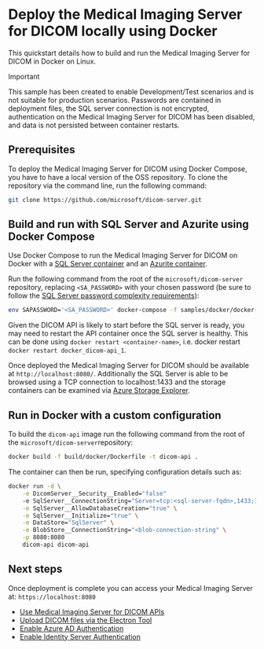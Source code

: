 # Deploy the Medical Imaging Server for DICOM locally using Docker

This quickstart details how to build and run the Medical Imaging Server for DICOM in Docker on Linux.

> [!IMPORTANT]
> This sample has been created to enable Development/Test scenarios and is not suitable for production scenarios. Passwords are contained in deployment files, the SQL server connection is not encrypted, authentication on the Medical Imaging Server for DICOM has been disabled, and data is not persisted between container restarts.

## Prerequisites

To deploy the Medical Imaging Server for DICOM using Docker Compose, you have to have a local version of the OSS repository. To clone the repository via the command line, run the following command:

```bash
git clone https://github.com/microsoft/dicom-server.git

```

## Build and run with SQL Server and Azurite using Docker Compose

Use Docker Compose to run the Medical Imaging Server for DICOM on Docker with a [SQL Server container](https://docs.microsoft.com/sql/linux/quickstart-install-connect-docker?view=sql-server-ver15&pivots=cs1-bash) and an [Azurite container](https://github.com/Azure/Azurite).

Run the following command from the root of the `microsoft/dicom-server` repository, replacing `<SA_PASSWORD>` with your chosen password (be sure to follow the [SQL Server password complexity requirements](https://docs.microsoft.com/sql/relational-databases/security/password-policy?view=sql-server-ver15#password-complexity)):

```bash
env SAPASSWORD='<SA_PASSWORD>' docker-compose -f samples/docker/docker-compose.yaml -p dicom-server up -d
```

Given the DICOM API is likely to start before the SQL server is ready, you may need to restart the API container once the SQL server is healthy. This can be done using `docker restart <container-name>`, i.e. docker restart `docker restart docker_dicom-api_1`.

Once deployed the Medical Imaging Server for DICOM should be available at `http://localhost:8080/`. Additionally the SQL Server is able to be browsed using a TCP connection to localhost:1433 and the storage containers can be examined via [Azure Storage Explorer](https://azure.microsoft.com/features/storage-explorer/).

## Run in Docker with a custom configuration

To build the `dicom-api` image run the following command from the root of the `microsoft/dicom-server`repository:

```bash
docker build -f build/docker/Dockerfile -t dicom-api .
```

The container can then be run, specifying configuration details such as:

```bash
docker run -d \
    -e DicomServer__Security__Enabled="false"
    -e SqlServer__ConnectionString="Server=tcp:<sql-server-fqdn>,1433;Initial Catalog=Dicom;Persist Security Info=False;User ID=sa;Password=<sql-sa-password>;MultipleActiveResultSets=False;Connection Timeout=30;" \
    -e SqlServer__AllowDatabaseCreation="true" \
    -e SqlServer__Initialize="true" \
    -e DataStore="SqlServer" \
    -e BlobStore__ConnectionString="<blob-connection-string" \
    -p 8080:8080
    dicom-api dicom-api
```

## Next steps

Once deployment is complete you can access your Medical Imaging Server at: ```https://localhost:8080```

* [Use Medical Imaging Server for DICOM APIs](../tutorials/use-the-medical-imaging-server-apis.md)
* [Upload DICOM files via the Electron Tool](../../tools/dicom-web-electron)
* [Enable Azure AD Authentication](../how-to-guides/enable-authentication-with-tokens.md)
* [Enable Identity Server Authentication](../development/identity-server-authentication.md)
